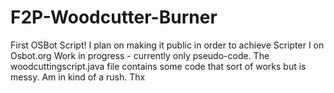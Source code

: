 # F2P-Woodcutter-Burner
First OSBot Script! 
I plan on making it public in order to achieve Scripter I on Osbot.org
Work in progress - currently only pseudo-code. The woodcuttingscript.java file contains some code that sort of works but is messy. Am in kind of a rush. Thx
